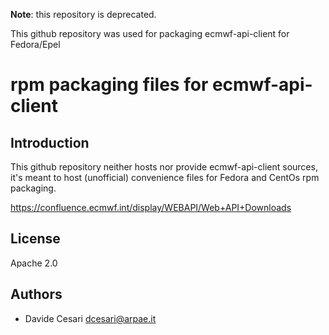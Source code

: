 **Note**: this repository is deprecated.

This github repository was used for packaging ecmwf-api-client for Fedora/Epel

# rpm packaging files for ecmwf-api-client

## Introduction

This github repository neither hosts nor provide ecmwf-api-client
sources, it's meant to host (unofficial) convenience files for Fedora
and CentOs rpm packaging.

https://confluence.ecmwf.int/display/WEBAPI/Web+API+Downloads

## License

Apache 2.0

## Authors

* Davide Cesari <dcesari@arpae.it>

